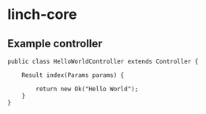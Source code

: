 # linch-core

## Example controller

    public class HelloWorldController extends Controller {

        Result index(Params params) {

            return new Ok("Hello World");
        }
    }